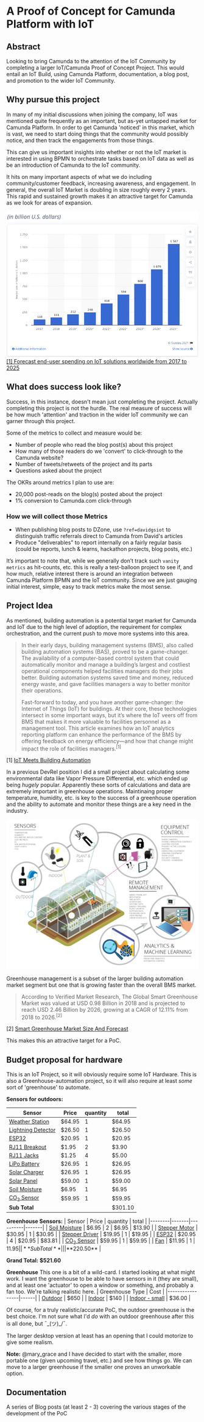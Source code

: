 # A Proof of Concept for Camunda Platform with IoT

## Abstract
Looking to bring Camunda to the attention of the IoT Community by completing a larger IoT/Camunda Proof of Concept Project. This would entail an IoT Build, using Camunda Platform, documentation, a blog post, and promotion to the wider IoT Community.

## Why pursue this project
In many of my initial discussions when joining the company, IoT was mentioned quite frequently as an important, but as-yet untapped market for Camunda Platform. In order to get Camunda 'noticed' in this market, which is vast, we need to start doing things that the community would possibly notice, and then track the engagements from those things.

This can give us important insights into whether or not the IoT market is interested in using BPMN to orchestrate tasks based on IoT data as well as be an introduction of Camunda to the IoT community.

It hits on many important aspects of what we do including community/customer feedback, increasing awareness, and engagement.
In general, the overall IoT Market is doubling in size roughly every 2 years. This rapid and sustained growth makes it an attractive target for Camunda as we look for areas of expansion.

![Graph of increasing IoT Adoption](images/Screen%20Shot%202021-04-08%20at%208.49.51%20AM.png)
[[1] Forecast end-user spending on IoT solutions worldwide from 2017 to 2025](https://www.statista.com/statistics/976313/global-iot-market-size/)

## What does success look like?
Success, in this instance, doesn't mean just completing the project. Actually completing this project is not the hurdle. The real measure of success will be how much 'attention' and traction in the wider IoT community we can garner through this project.

Some of the metrics to collect and measure would be:
- Number of people who read the blog post(s) about this project
- How many of those readers do we 'convert' to click-through to the Camunda website?
- Number of tweets/retweets of the project and its parts
- Questions asked about the project

The OKRs around metrics I plan to use are:
- 20,000 post-reads on the blog(s) posted about the project
- 1% conversion to Camunda.com click-through

### How we will collect those Metrics
- When publishing blog posts to DZone, use `?ref=davidgsiot` to distinguish traffic referrals direct to Camunda from David's articles
- Produce "deliverables" to report internally on a fairly regular basis (could be reports, lunch & learns, hackathon projects, blog posts, etc.)

It’s important to note that, while we generally don’t track such `vanity metrics` as hit-counts, etc. this is really a test-balloon project to see if, and how much, relative interest there is around an integration between Camunda Platform BPMN and the IoT community. Since we are just gauging initial interest, simple, easy to track metrics make the most sense.

## Project Idea

As mentioned, building automation is a potential target market for Camunda and IoT due to the high level of adoption, the requirement for complex orchestration, and the current push to move more systems into this area.

> In their early days, building management systems (BMS), also called building automation systems (BAS), proved to be a game-changer. The availability of a computer-based control system that could automatically monitor and manage a building’s largest and costliest operational components helped facilities managers do their jobs better. Building automation systems saved time and money, reduced energy waste, and gave facilities managers a way to better monitor their operations.
>
> Fast-forward to today, and you have another game-changer: the Internet of Things (IoT) for buildings. At their core, these technologies intersect in some important ways, but it’s where the IoT veers off from BMS that makes it more valuable to facilities personnel as a management tool. This article examines how an IoT analytics reporting platform can enhance the performance of the BMS by offering feedback on energy efficiency—and how that change might impact the role of facilities managers.<sup>[1]</sup>

[1] [IoT Meets Building Automation](https://www.iotforall.com/iot-meets-building-automation)

In a previous DevRel position I did a small project about calculating some environmental data like Vapor Pressure Differential, etc. which ended up being *hugely* popular. Apparently these sorts of calculations and data are extremely important in greenhouse operations. Maintinaing proper temperature, humidity, etc. is key to the success of a greenhouse operation and the ability to automate and monitor these things are a key need in the industry.

![Greenhouse automation](images/smart-greenhouse-overview-01.png)

Greenhouse management is a subset of the larger building automation market segment but one that is growing faster than the overall BMS market.

> According to Verified Market Research, The Global Smart Greenhouse Market was valued at USD 0.98 Billion in 2018 and is projected to reach USD 2.46 Billion by 2026, growing at a CAGR of 12.11% from 2018 to 2026.<sup>[2]</sup>

[2] [Smart Greenhouse Market Size And Forecast](https://www.verifiedmarketresearch.com/product/global-smart-greenhouse-market-size-and-forecast-to-2025/)

This makes this an attractive target for a PoC.

## Budget proposal for hardware

This is an IoT Project, so it will obviously require some IoT Hardware. This is also a Greenhouse-automation project, so it will also require at least _some_ sort of 'greenhouse' to automate.

**Sensors for outdoors:**

| Sensor | Price | quantity | total |
|--------|-------|----------|-------|
| [Weather Station](https://www.sparkfun.com/products/15901) | $64.95 | 1 | $64.95 |
| [Lightning Detector](https://www.sparkfun.com/products/15441) | $26.50 | 1 | $26.50 |
| [ESP32](https://www.sparkfun.com/products/17381) | $20.95 | 1 | $20.95 |
| [RJ11 Breakout](https://www.sparkfun.com/products/14021)  | $1.95 | 2 | $3.90 |
| [RJ11 Jacks](https://www.sparkfun.com/products/132) | $1.25 | 4 | $5.00 |
| [LiPo Battery](https://www.sparkfun.com/products/13856) | $26.95 | 1 | $26.95 |
| [Solar Charger](https://www.sparkfun.com/products/12885) | $26.95 | 1 | $26.95 |
| [Solar Panel](https://www.sparkfun.com/products/13783) | $59.00 | 1 | $59.00 |
| [Soil Moisture](https://www.sparkfun.com/products/13637) | $6.95 | 1 | $6.95 |
| [CO<sub>2</sub> Sensor](https://www.sparkfun.com/products/15112) | $59.95 | 1 | $59.95 |
| **Sub Total** | | | $301.10 |

**Greenhouse Sensors:**
| Sensor | Price | quantity | total |
|--------|-------|----------|-------|
| [Soil Moisture](https://www.sparkfun.com/products/13637) | $6.95 | 2 | $6.95 | $13.90 |
| [Stepper Motor](https://www.sparkfun.com/products/13656) | $30.95 | 1 | $30.95 |
| [Stepper Driver](https://www.sparkfun.com/products/16836) | $19.95 | 1 | $19.95 |
| [ESP32](https://www.sparkfun.com/products/17381) | $20.95 | 4 | $20.95 | $83.81 |
| [CO<sub>2</sub> Sensor](https://www.sparkfun.com/products/15112) | $59.95 | 1 | $59.95 |
| [Fan](https://www.sparkfun.com/products/15708) | $11.95 | 1 | $11.95 |
| **Sub Total** | | | **$220.50** |

**Grand Total:** **$521.60**

**Greenhouse**
This one is a bit of a wild-card. I started looking at what might work. I want the greenhouse to be able to have sensors in it (they are small), and at least one 'actuator' to open a window or something, and probably a fan too. We're talking realistic here.
| Greenhouse Type | Cost |
|-----------------|------|
| [Outdoor](https://www.worldofgreenhouses.com/products/hybrid-greenhouse-series) | $650 |
| [Indoor](https://www.hpotter.com/buy-terrariums/h-potter-terrarium-classic-wardian-case-for-plants) | $140 |
| [Indoor - small](https://www.amazon.com/Purzest-Terrarium-Geometric-Tabletop-Succulent) | $36.00 |

Of course, for a truly realistic/accurate PoC, the outdoor greenhouse is the best choice. I'm not sure what I'd _do_ with an outdoor greenhouse after this is all done, but ¯\_(ツ)_/¯.

The larger desktop version at least has an opening that I could motorize to give some realism.

**Note:** @mary_grace and I have decided to start with the smaller, more portable one (given upcoming travel, etc.) and see how things go. We can move to a larger greenhouse if the smaller one proves an unworkable option.

## Documentation
A series of Blog posts (at least 2 - 3) covering the various stages of the development of the PoC
